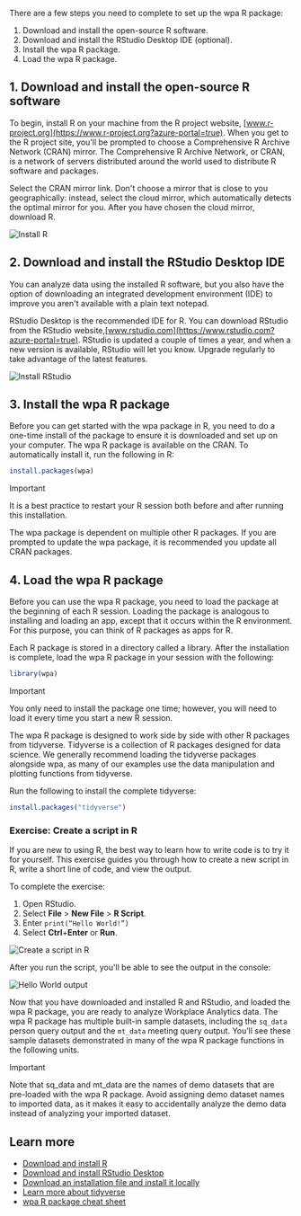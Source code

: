 There are a few steps you need to complete to set up the wpa R package:

1. Download and install the open-source R software.
1. Download and install the RStudio Desktop IDE (optional).
1. Install the wpa R package.
1. Load the wpa R package.

## 1. Download and install the open-source R software

To begin, install R on your machine from the R project website, [www.r-project.org](https://www.r-project.org?azure-portal=true). When you get to the R project site, you'll be prompted to choose a Comprehensive R Archive Network (CRAN) mirror. The Comprehensive R Archive Network, or CRAN, is a network of servers distributed around the world used to distribute R software and packages.

Select the CRAN mirror link. Don't choose a mirror that is close to you geographically: instead, select the cloud mirror, which automatically detects the optimal mirror for you. After  you have chosen the cloud mirror, download R.

![Install R](../media/get-r.png)

## 2. Download and install the RStudio Desktop IDE

You can analyze data using the installed R software, but you also have the option of downloading an integrated development environment (IDE) to improve you aren't available with a plain text notepad.

RStudio Desktop is the recommended IDE for R. You can download RStudio from the RStudio website,[www.rstudio.com](https://www.rstudio.com?azure-portal=true). RStudio is updated a couple of times a year, and when a new version is available, RStudio will let you know. Upgrade regularly to take advantage of the latest features.

![Install RStudio](../media/get-rstudio.png)

## 3. Install the wpa R package

Before you can get started with the wpa package in R, you need to do a one-time install of the package to ensure it is downloaded and set up on your computer. The wpa R package is available on the CRAN. To automatically install it, run the following in R:

```R
install.packages(wpa)
```

> [!IMPORTANT]
> It is a best practice to restart your R session both before and after running this installation.

The wpa package is dependent on multiple other R packages.  If you are prompted to update the wpa package, it is recommended you update all CRAN packages.

## 4. Load the wpa R package

Before you can use the wpa R package, you need to load the package at the beginning of each R session. Loading the package is analogous to installing and loading an app, except that it occurs within the R environment. For this purpose, you can think of R packages as apps for R.

Each R package is stored in a directory called a library. After the installation is complete, load the wpa R package in your session with the following:

```R
library(wpa)
```

> [!IMPORTANT]
> You only need to install the package one time; however, you will need to load it every time you start a new R session.

The wpa R package is designed to work side by side with other R packages from tidyverse. Tidyverse is a collection of R packages designed for data science. We generally recommend loading the tidyverse packages alongside wpa, as many of our examples use the data manipulation and plotting functions from tidyverse.

Run the following to install the complete tidyverse:

```R
install.packages("tidyverse")
```

### Exercise: Create a script in R

If you are new to using R, the best way to learn how to write code is to try it for yourself. This exercise guides you through how to create a new script in R, write a short line of code, and view the output.

To complete the exercise:

1. Open RStudio.
1. Select **File** > **New File** > **R Script**.
1. Enter `print(“Hello World!”)`
1. Select **Ctrl**+**Enter** or **Run**.

![Create a script in R](../media/hello-world.png)

After you run the script, you'll be able to see the output in the console:

![Hello World output](../media/hello-world-2.png)

Now that you have downloaded and installed R and RStudio, and loaded the wpa R package, you are ready to analyze Workplace Analytics data. The wpa R package has multiple built-in sample datasets, including the `sq_data` person query output and the `mt_data` meeting query output. You’ll see these sample datasets demonstrated in many of the wpa R package functions in the following units.

> [!IMPORTANT]
> Note that sq_data and mt_data are the names of demo datasets that are pre-loaded with the wpa R package. Avoid assigning demo dataset names to imported data, as it makes it easy to accidentally analyze the demo data instead of analyzing your imported dataset.

## Learn more

- [Download and install R](http://www.r-project.org?azure-portal=true)
- [Download and install RStudio Desktop](https://www.rstudio.com/products/rstudio/download?azure-portal=true)
- [Download an installation file and install it locally](https://github.com/microsoft/wpa/releases?azure-portal=true)
- [Learn more about tidyverse](https://www.tidyverse.org?azure-portal=true)
- [wpa R package cheat sheet](https://github.com/microsoft/wpa/blob/main/man/figures/wpa%20cheatsheet.pdf?azure-portal=true)
